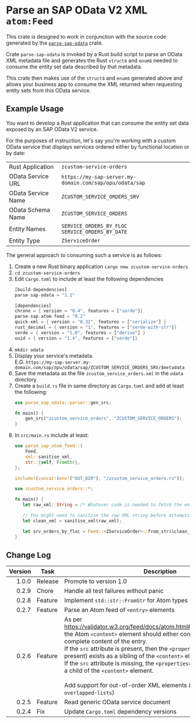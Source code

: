 # Parse an SAP OData V2 XML `atom:Feed`

This crate is designed to work in conjunction with the source code generated by the [`parse-sap-odata`](https://crates.io/crates/parse-sap-odata) crate.

Crate `parse-sap-odata` is invoked by a Rust build script to parse an OData XML metadata file and generates the Rust `struct`s and `enum`s needed to consume the entity set data described by that metadata.

This crate then makes use of the `struct`s and `enum`s generated above and allows your business app to consume the XML returned when requesting entity sets from this OData service.

## Example Usage

You want to develop a Rust application that can consume the entity set data exposed by an SAP OData V2 service.

For the purposes of instruction, let's say you're working with a custom OData service that displays services ordered either by functional location or by date:

|                    |                                                         |
|--------------------|---------------------------------------------------------|
| Rust Application   | `zcustom-service-orders`                                
| OData Service URL  | `https://my-sap-server.my-domain.com/sap/opu/odata/sap` 
| OData Service Name | `ZCUSTOM_SERVICE_ORDERS_SRV`                            
| OData Schema Name  | `ZCUSTOM_SERVICE_ORDERS`                                
| Entity Names       | `SERVICE_ORDERS_BY_FLOC`<br>`SERVICE_ORDERS_BY_DATE`    
| Entity Type        | `ZServiceOrder`                                         

The general approach to consuming such a service is as follows:

1. Create a new Rust binary application `cargo new zcustom-service-orders`
1. `cd zcustom-service-orders`
1. Edit `Cargo.toml` to include at least the following dependencies
   ```rust
   [build-dependencies]
   parse-sap-odata = "1.1"

   [dependencies]
   chrono = { version = "0.4", features = ["serde"]}
   parse-sap-atom-feed = "0.2"
   quick-xml = { version = "0.32", features = ["serialize"] }
   rust_decimal = { version = "1", features = ["serde-with-str"]}
   serde = { version = "1.0", features = ["derive"] }
   uuid = { version = "1.4", features = ["serde"]}
   ```
1. `mkdir odata`
1. Display your service's metadata.<br>
   E.G. `https://my-sap-server.my-domain.com/sap/opu/odata/sap/ZCUSTOM_SERVICE_ORDERS_SRV/$metadata`
1. Save the metadata as the file `zcustom_service_orders.xml` in the `odata` directory
1. Create a `build.rs` file in same directory as `Cargo.toml` and add at least the following:
   ```rust
   use parse_sap_odata::parser::gen_src;

   fn main() {
       gen_src("zcustom_service_orders", "ZCUSTOM_SERVICE_ORDERS");
   }
   ```
1. In `src/main.rs` include at least:
   ```rust
   use parse_sap_atom_feed::{
       Feed,
       xml::sanitise_xml,
       str::{self, FromStr},
   };

   include!(concat!(env!("OUT_DIR"), "/zcustom_service_orders.rs"));

   use zcustom_service_orders::*;

   fn main() {
      let raw_xml: String = /* Whatever code is needed to fetch the entity set data as a raw XML string */

      // You might need to sanitise the raw XML string before attempting to parse it
      let clean_xml = sanitise_xml(raw_xml);

      let srv_orders_by_floc = Feed::<ZServiceOrder>::from_str(&clean_xml);
   }
   ```

## Change Log

| Version | Task    | Description
|--:|---------|---
1.0.0 | Release | Promote to version 1.0
0.2.9 | Chore   | Handle all test failures without panic
0.2.8 | Feature | Implement `std::str::FromStr` for Atom types
0.2.7 | Feature | Parse an Atom feed of `<entry>` elements
0.2.6 | Feature | As per <https://validator.w3.org/feed/docs/atom.html#requiredEntryElements>, the Atom `<content>` element should either contain or link to, the complete content of the entry.<br>If the `src` attribute is present, then the `<properties>` element (if present) exists as a sibling of the `<content>` element.<br>If the `src` attribute is missing, the `<properties>` element must exist as a child of the `<content>` element.<br><br>Add support for out-of-order XML elements (quick-xml feature `overlapped-lists`)
0.2.5 | Feature | Read generic OData service document
0.2.4 | Fix     | Update `Cargo.toml` dependency versions
